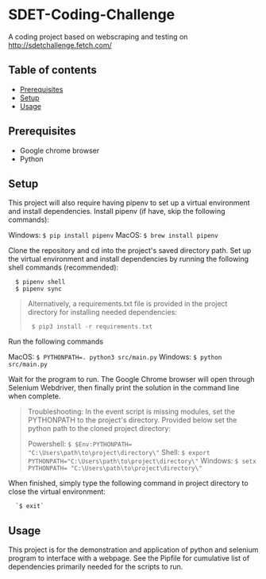 # SDET-Coding-Challenge
A coding project based on webscraping and testing on http://sdetchallenge.fetch.com/

## Table of contents
- [Prerequisites](#Prerequisites)
- [Setup](#Setup)
- [Usage](#Usage)

## Prerequisites

* Google chrome browser
* Python

## Setup

This project will also require having pipenv to set up a virtual environment and install dependencies. Install pipenv (if have, skip the following commands):

Windows: `$ pip install pipenv`
MacOS: `$ brew install pipenv`

Clone the repository and cd into the project's saved directory path. 
Set up the virtual environment and install dependencies by running the following shell commands (recommended):

```
  $ pipenv shell 
  $ pipenv sync
```

> Alternatively, a requirements.txt file is provided in the project directory for installing needed dependencies:
>```
>  $ pip3 install -r requirements.txt
>```

Run the following commands 

MacOS: `$ PYTHONPATH=. python3 src/main.py`
Windows: `$ python src/main.py`

Wait for the program to run.
The Google Chrome browser will open through Selenium Webdriver, then finally print the solution in the command line when complete.


> Troubleshooting: In the event script is missing modules, set the PYTHONPATH to the project's directory. Provided below set the python path to the cloned project directory:
>
> Powershell: `$ $Env:PYTHONPATH= "C:\Users\path\to\project\directory\"`
> Shell: `$ export PYTHONPATH="C:\Users\path\to\project\directory\"`
> Windows: `$ setx PYTHONPATH= "C:\Users\path\to\project\directory\"`

When finished, simply type the following command in project directory to close the virtual environment:

```
  `$ exit`
```

## Usage
This project is for the demonstration and application of python and selenium program to interface with a webpage.
See the Pipfile for cumulative list of dependencies primarily needed for the scripts to run.
